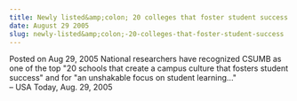 ```yaml
---
title: Newly listed&amp;colon; 20 colleges that foster student success
date: August 29 2005
slug: newly-listed&amp;colon;-20-colleges-that-foster-student-success
---
```


 
<span class="date">Posted on Aug 29, 2005 </span>
National researchers have recognized CSUMB as one of the top &quot;20
schools that create a campus culture that fosters student success&quot;
and for &quot;an unshakable focus on student learning...&quot;<br>
&#x2013; USA Today, Aug. 29, 2005<br/></br>
 
